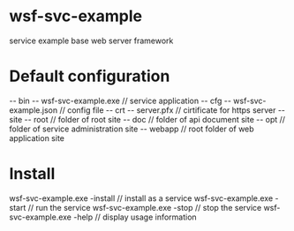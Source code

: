 # wsf-svc-example
service example base web server framework

# Default configuration
-- bin
   -- wsf-svc-example.exe  // service application
-- cfg
   -- wsf-svc-example.json // config file
-- crt
   -- server.pfx           // cirtificate for https server
-- site
   -- root                 // folder of root site
   -- doc                  // folder of api document site
   -- opt                  // folder of service administration site
   -- webapp               // root folder of web application site
   
   
# Install
wsf-svc-example.exe -install // install as a service
wsf-svc-example.exe -start   // run the service
wsf-svc-example.exe -stop    // stop the service
wsf-svc-example.exe -help    // display usage information
